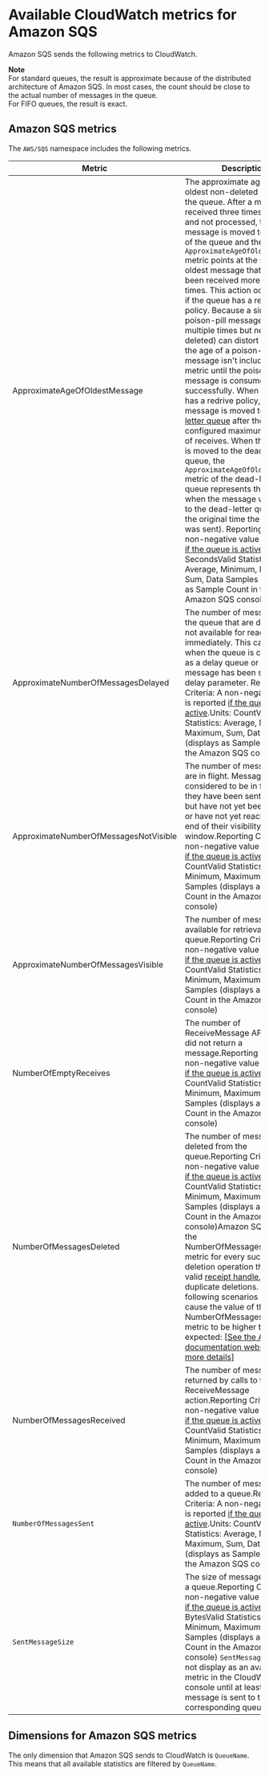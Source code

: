 # Available CloudWatch metrics for Amazon SQS<a name="sqs-available-cloudwatch-metrics"></a>

Amazon SQS sends the following metrics to CloudWatch\.

**Note**  
For standard queues, the result is approximate because of the distributed architecture of Amazon SQS\. In most cases, the count should be close to the actual number of messages in the queue\.  
For FIFO queues, the result is exact\.

## Amazon SQS metrics<a name="sqs-metrics"></a>

The `AWS/SQS` namespace includes the following metrics\.


| Metric | Description | 
| --- | --- | 
| ApproximateAgeOfOldestMessage | The approximate age of the oldest non\-deleted message in the queue\.    After a message is received three times \(or more\) and not processed, the message is moved to the back of the queue and the `ApproximateAgeOfOldestMessage` metric points at the second\-oldest message that hasn't been received more than three times\. This action occurs even if the queue has a redrive policy\.   Because a single poison\-pill message \(received multiple times but never deleted\) can distort this metric, the age of a poison\-pill message isn't included in the metric until the poison\-pill message is consumed successfully\.   When the queue has a redrive policy, the message is moved to a [dead\-letter queue](sqs-dead-letter-queues.md) after the configured maximum number of receives\. When the message is moved to the dead\-letter queue, the `ApproximateAgeOfOldestMessage` metric of the dead\-letter queue represents the time when the message was moved to the dead\-letter queue \(not the original time the message was sent\)\.   Reporting Criteria: A non\-negative value is reported [if the queue is active](sqs-monitoring-using-cloudwatch.md)\.Units: SecondsValid Statistics: Average, Minimum, Maximum, Sum, Data Samples \(displays as Sample Count in the Amazon SQS console\) | 
| ApproximateNumberOfMessagesDelayed | The number of messages in the queue that are delayed and not available for reading immediately\. This can happen when the queue is configured as a delay queue or when a message has been sent with a delay parameter\. Reporting Criteria: A non\-negative value is reported [if the queue is active](sqs-monitoring-using-cloudwatch.md)\.Units: CountValid Statistics: Average, Minimum, Maximum, Sum, Data Samples \(displays as Sample Count in the Amazon SQS console\) | 
| ApproximateNumberOfMessagesNotVisible | The number of messages that are in flight\. Messages are considered to be in flight if they have been sent to a client but have not yet been deleted or have not yet reached the end of their visibility window\.Reporting Criteria: A non\-negative value is reported [if the queue is active](sqs-monitoring-using-cloudwatch.md)\.Units: CountValid Statistics: Average, Minimum, Maximum, Sum, Data Samples \(displays as Sample Count in the Amazon SQS console\) | 
| ApproximateNumberOfMessagesVisible | The number of messages available for retrieval from the queue\.Reporting Criteria: A non\-negative value is reported [if the queue is active](sqs-monitoring-using-cloudwatch.md)\.Units: CountValid Statistics: Average, Minimum, Maximum, Sum, Data Samples \(displays as Sample Count in the Amazon SQS console\) | 
| NumberOfEmptyReceives | The number of ReceiveMessage API calls that did not return a message\.Reporting Criteria: A non\-negative value is reported [if the queue is active](sqs-monitoring-using-cloudwatch.md)\.Units: CountValid Statistics: Average, Minimum, Maximum, Sum, Data Samples \(displays as Sample Count in the Amazon SQS console\) | 
| NumberOfMessagesDeleted | The number of messages deleted from the queue\.Reporting Criteria: A non\-negative value is reported [if the queue is active](sqs-monitoring-using-cloudwatch.md)\.Units: CountValid Statistics: Average, Minimum, Maximum, Sum, Data Samples \(displays as Sample Count in the Amazon SQS console\)Amazon SQS emits the NumberOfMessagesDeleted metric for every successful deletion operation that uses a valid [ receipt handle](https://docs.aws.amazon.com/AWSSimpleQueueService/latest/SQSDeveloperGuide/sqs-queue-message-identifiers.html#receipt-handle), including duplicate deletions\. The following scenarios might cause the value of the NumberOfMessagesDeleted metric to be higher than expected: [\[See the AWS documentation website for more details\]](http://docs.aws.amazon.com/AWSSimpleQueueService/latest/SQSDeveloperGuide/sqs-available-cloudwatch-metrics.html) | 
| NumberOfMessagesReceived | The number of messages returned by calls to the ReceiveMessage action\.Reporting Criteria: A non\-negative value is reported [if the queue is active](sqs-monitoring-using-cloudwatch.md)\.Units: CountValid Statistics: Average, Minimum, Maximum, Sum, Data Samples \(displays as Sample Count in the Amazon SQS console\) | 
|  `NumberOfMessagesSent`  | The number of messages added to a queue\.Reporting Criteria: A non\-negative value is reported [if the queue is active](sqs-monitoring-using-cloudwatch.md)\.Units: CountValid Statistics: Average, Minimum, Maximum, Sum, Data Samples \(displays as Sample Count in the Amazon SQS console\) | 
|  `SentMessageSize`  | The size of messages added to a queue\.Reporting Criteria: A non\-negative value is reported [if the queue is active](sqs-monitoring-using-cloudwatch.md)\.Units: BytesValid Statistics: Average, Minimum, Maximum, Sum, Data Samples \(displays as Sample Count in the Amazon SQS console\) `SentMessageSize` does not display as an available metric in the CloudWatch console until at least one message is sent to the corresponding queue\.  | 

## Dimensions for Amazon SQS metrics<a name="sqs-metric-dimensions"></a>

The only dimension that Amazon SQS sends to CloudWatch is `QueueName`\. This means that all available statistics are filtered by `QueueName`\.